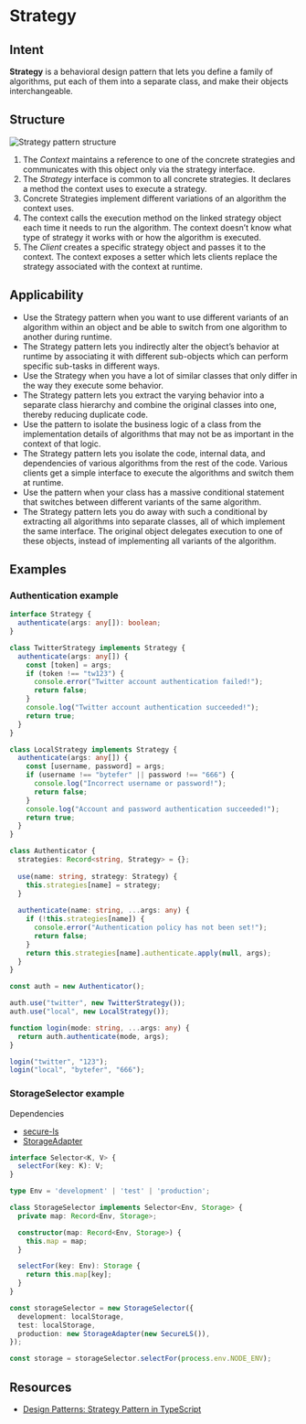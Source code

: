 # Strategy

## Intent

**Strategy** is a behavioral design pattern that lets you define a
family of algorithms, put each of them into a separate class,
and make their objects interchangeable.

## Structure

![Strategy pattern structure](https://www.researchgate.net/publication/322881297/figure/fig11/AS:703024402026499@1544625487563/Class-diagram-of-strategy-design-pattern.png)

1. The *Context* maintains a reference to one of the concrete
strategies and communicates with this object only via the
strategy interface.
2. The *Strategy* interface is common to all concrete strategies. It
declares a method the context uses to execute a strategy.
3. Concrete Strategies implement different variations of an algorithm
the context uses.
4. The context calls the execution method on the linked strategy
object each time it needs to run the algorithm. The context
doesn’t know what type of strategy it works with or how the
algorithm is executed.
5. The *Client* creates a specific strategy object and passes it to
the context. The context exposes a setter which lets clients
replace the strategy associated with the context at runtime.

## Applicability

- Use the Strategy pattern when you want to use different variants
of an algorithm within an object and be able to switch
from one algorithm to another during runtime.
- The Strategy pattern lets you indirectly alter the object’s
behavior at runtime by associating it with different sub-objects
which can perform specific sub-tasks in different ways.
- Use the Strategy when you have a lot of similar classes that
only differ in the way they execute some behavior.
- The Strategy pattern lets you extract the varying behavior into
a separate class hierarchy and combine the original classes
into one, thereby reducing duplicate code.
- Use the pattern to isolate the business logic of a class from
the implementation details of algorithms that may not be as
important in the context of that logic.
- The Strategy pattern lets you isolate the code, internal data,
and dependencies of various algorithms from the rest of the
code. Various clients get a simple interface to execute the
algorithms and switch them at runtime.
- Use the pattern when your class has a massive conditional
statement that switches between different variants of the
same algorithm.
- The Strategy pattern lets you do away with such a conditional
by extracting all algorithms into separate classes, all of which
implement the same interface. The original object delegates
execution to one of these objects, instead of implementing all
variants of the algorithm.

## Examples

### Authentication example

```typescript
interface Strategy {
  authenticate(args: any[]): boolean;
}

class TwitterStrategy implements Strategy {
  authenticate(args: any[]) {
    const [token] = args;
    if (token !== "tw123") {
      console.error("Twitter account authentication failed!");
      return false;
    }
    console.log("Twitter account authentication succeeded!");
    return true;
  }
}

class LocalStrategy implements Strategy {
  authenticate(args: any[]) {
    const [username, password] = args;
    if (username !== "bytefer" || password !== "666") {
      console.log("Incorrect username or password!");
      return false;
    }
    console.log("Account and password authentication succeeded!");
    return true;
  }
}

class Authenticator {
  strategies: Record<string, Strategy> = {};
  
  use(name: string, strategy: Strategy) {
    this.strategies[name] = strategy;
  }
  
  authenticate(name: string, ...args: any) {
    if (!this.strategies[name]) {
      console.error("Authentication policy has not been set!");
      return false;
    }
    return this.strategies[name].authenticate.apply(null, args);
  }
}

const auth = new Authenticator();

auth.use("twitter", new TwitterStrategy());
auth.use("local", new LocalStrategy());

function login(mode: string, ...args: any) {
  return auth.authenticate(mode, args);
}

login("twitter", "123");
login("local", "bytefer", "666");
```

### StorageSelector example

Dependencies

- [secure-ls](https://github.com/softvar/secure-ls)
- [StorageAdapter](https://github.com/yuzumi/code-snippets/blob/main/design-patterns/structural/adapter.md#securels-example)

```typescript
interface Selector<K, V> {
  selectFor(key: K): V;
}

type Env = 'development' | 'test' | 'production';

class StorageSelector implements Selector<Env, Storage> {
  private map: Record<Env, Storage>;

  constructor(map: Record<Env, Storage>) {
    this.map = map;
  }

  selectFor(key: Env): Storage {
    return this.map[key];
  }
}

const storageSelector = new StorageSelector({
  development: localStorage,
  test: localStorage,
  production: new StorageAdapter(new SecureLS()),
});

const storage = storageSelector.selectFor(process.env.NODE_ENV);
```

## Resources

- [Design Patterns: Strategy Pattern in TypeScript](https://javascript.plainenglish.io/design-patterns-strategy-pattern-in-typescript-54eda9b40f09)
